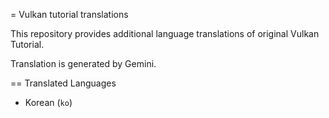 = Vulkan tutorial translations

This repository provides additional language translations of original Vulkan Tutorial.

Translation is generated by Gemini.

== Translated Languages

- Korean (`ko`)

